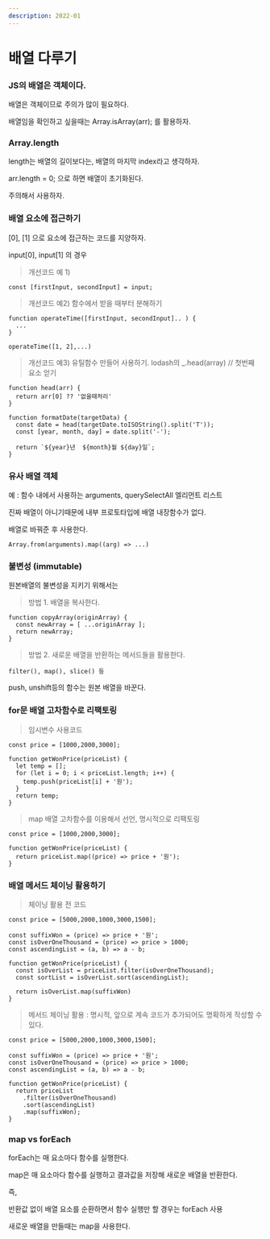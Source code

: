 ```yaml
---
description: 2022-01
---
```


# 배열 다루기

### JS의 배열은 객체이다.&#x20;

배열은 객체이므로 주의가 많이 필요하다.&#x20;

배열임을 확인하고 싶을때는 Array.isArray(arr); 를 활용하자. &#x20;

### Array.length

length는 배열의 길이보다는, 배열의 마지막 index라고 생각하자.&#x20;

arr.length = 0; 으로 하면 배열이 초기화된다.&#x20;

주의해서 사용하자.&#x20;

### 배열 요소에 접근하기

\[0], \[1] 으로 요소에 접근하는 코드를 지양하자.

input\[0], input\[1] 의 경우 &#x20;

> 개선코드 예 1)

```
const [firstInput, secondInput] = input; 
```

> 개선코드 예2) 함수에서 받을 때부터 분해하기

```
function operateTime([firstInput, secondInput].. ) { 
  ... 
} 

operateTime([1, 2],...) 
```

> 개선코드 예3) 유틸함수 만들어 사용하기. lodash의 \_.head(array) // 첫번째 요소 얻기

```
function head(arr) {
  return arr[0] ?? '없을때처리'
}

function formatDate(targetData) {
  const date = head(targetDate.toISOString().split('T'));
  const [year, month, day] = date.split('-');

  return `${year}년  ${month}월 ${day}일`;
}
```

### 유사 배열 객체

예 : 함수 내에서 사용하는 arguments, querySelectAll 엘리먼트 리스트

진짜 배열이 아니기때문에 내부 프로토타입에 배열 내장함수가 없다.

배열로 바꿔준 후 사용한다.

```
Array.from(arguments).map((arg) => ...)
```

### 불변성 (immutable)

원본배열의 불변성을 지키기 위해서는

> 방법 1. 배열을 복사한다.

```
function copyArray(originArray) {
  const newArray = [ ...originArray ];
  return newArray;
}
```

> 방법 2. 새로운 배열을 반환하는 메서드들을 활용한다.

```
filter(), map(), slice() 등 
```

push, unshift등의 함수는 원본 배열을 바꾼다.



### for문 배열 고차함수로 리팩토링

> 임시변수 사용코드

```
const price = [1000,2000,3000];

function getWonPrice(priceList) {
  let temp = [];
  for (let i = 0; i < priceList.length; i++) {
    temp.push(priceList[i] + '원');
  }
  return temp;
}
```

> map 배열 고차함수를 이용해서 선언, 명시적으로 리팩토링

```
const price = [1000,2000,3000];

function getWonPrice(priceList) {
  return priceList.map((price) => price + '원');
}
```



### 배열 메서드 체이닝 활용하기

> 체이닝 활용 전 코드

```
const price = [5000,2000,1000,3000,1500];

const suffixWon = (price) => price + '원';
const isOverOneThousand = (price) => price > 1000;
const ascendingList = (a, b) => a - b;

function getWonPrice(priceList) {
  const isOverList = priceList.filter(isOverOneThousand);
  const sortList = isOverList.sort(ascendingList);
  
  return isOverList.map(suffixWon)
}
```

> 메서드 체이닝 활용 : 명시적, 앞으로 계속 코드가 추가되어도 명확하게 작성할 수 있다.

```
const price = [5000,2000,1000,3000,1500];

const suffixWon = (price) => price + '원';
const isOverOneThousand = (price) => price > 1000;
const ascendingList = (a, b) => a - b;

function getWonPrice(priceList) {
  return priceList
    .filter(isOverOneThousand)
    .sort(ascendingList)
    .map(suffixWon);
}
```

### map vs forEach

forEach는 매 요소마다 함수를 실행한다.

map은 매 요소마다 함수를 실행하고 결과값을 저장해 새로운 배열을 반환한다.



즉,

반환값 없이 배열 요소를 순환하면서 함수 실행만 할 경우는 forEach 사용

새로운 배열을 만들때는 map을 사용한다.&#x20;



